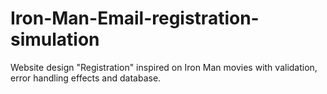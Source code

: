 # Iron-Man-Email-registration-simulation
Website design "Registration" inspired on Iron Man movies with validation, error handling effects and database.

